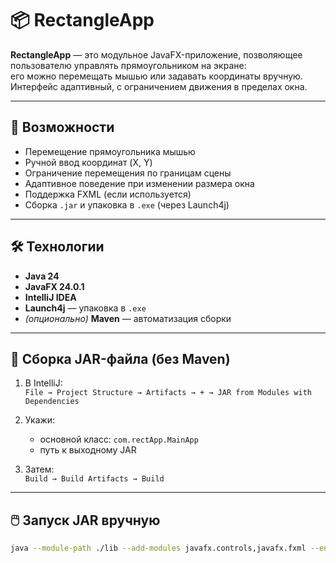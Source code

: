 # 📦 RectangleApp

**RectangleApp** — это модульное JavaFX-приложение, позволяющее пользователю управлять прямоугольником на экране:  
его можно перемещать мышью или задавать координаты вручную. Интерфейс адаптивный, с ограничением движения в пределах окна.

---

## 🚀 Возможности

- Перемещение прямоугольника мышью
- Ручной ввод координат (X, Y)
- Ограничение перемещения по границам сцены
- Адаптивное поведение при изменении размера окна
- Поддержка FXML (если используется)
- Сборка `.jar` и упаковка в `.exe` (через Launch4j)

---

## 🛠️ Технологии

- **Java 24**
- **JavaFX 24.0.1**
- **IntelliJ IDEA**
- **Launch4j** — упаковка в `.exe`
- *(опционально)* **Maven** — автоматизация сборки

---

## 🔧 Сборка JAR-файла (без Maven)

1. В IntelliJ:  
   `File → Project Structure → Artifacts → + → JAR from Modules with Dependencies`

2. Укажи:
   - основной класс: `com.rectApp.MainApp`
   - путь к выходному JAR

3. Затем:  
   `Build → Build Artifacts → Build`

---

## 🖱️ Запуск JAR вручную

```bash
java --module-path ./lib --add-modules javafx.controls,javafx.fxml --enable-native-access=javafx.graphics -jar RectangleApp.jar
